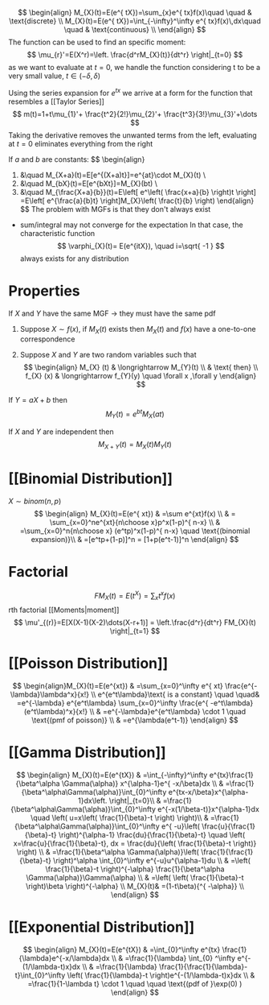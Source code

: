
$$
\begin{align}
M_{X}(t)=E(e^{ tX})=\sum_{x}e^{ tx}f(x)\quad \quad  & \text{discrete} \\
M_{X}(t)=E(e^{ tX})=\int_{-\infty}^\infty e^{ tx}f(x)\,dx\quad \quad  & \text{continuous} \\
\end{align}
$$
The function can be used to find an specific moment:
$$
\mu_{r}'=E(X^r)=\left. \frac{d^rM_{X}(t)}{dt^r} \right|_{t=0}
$$
as we want to evaluate at $t=0$, we handle the function considering t to be a very small value, $t\in(-\delta,\delta)$

Using the series expansion for $e^{tx}$ we arrive at a form for the function that resembles a [[Taylor Series]]
$$
m(t)=1+t\mu_{1}'+ \frac{t^2}{2!}\mu_{2}'+ \frac{t^3}{3!}\mu_{3}'+\dots
$$
Taking the derivative removes the unwanted terms from the left, evaluating at $t=0$ eliminates everything from the right

If $a$ and $b$ are constants:
$$
\begin{align}
1. &\quad  M_{X+a}(t)=E[e^{(X+a)t}]=e^{at}\cdot M_{X}(t) \\
2. &\quad M_{bX}(t)=E[e^{bXt}]=M_{X}(bt) \\
3. &\quad M_{\frac{X+a}{b}}(t)=E\left[ e^\left( \frac{x+a}{b} \right)t \right] =E\left[ e^{\frac{a}{b}t} \right]M_{X}\left( \frac{t}{b} \right) 
\end{align}
$$
The problem with MGFs is that they don't always exist
- sum/integral may not converge for the expectation
In that case, the characteristic function
$$
\varphi_{X}(t)= E(e^{itX}), \quad i=\sqrt{ -1 }
$$
always exists for any distribution
# Properties

If $X$ and $Y$ have the same MGF $\to$ they must have the same pdf 

1. Suppose $X\sim f(x)$, if $M_{X}(t)$ exists then $M_{X}(t)$ and $f(x)$ have a one-to-one correspondence

2. Suppose $X$ and $Y$ are two random variables such that
$$
\begin{align}
M_{X}  (t) & \longrightarrow M_{Y}(t) \\
  & \text{ then} \\
f_{X} (x) & \longrightarrow f_{Y}(y)  \quad \forall x ,\forall y
\end{align}
$$

If $Y=aX+b$ then
$$
M_{Y}(t)=e^{bt} M_{X}(at)
$$

If $X$ and $Y$ are independent then
$$
M_{X+Y}(t)=M_{X}(t)M_{Y}(t)
$$

# [[Binomial Distribution]]
$X\sim binom(n,p)$
$$
\begin{align}
M_{X}(t)=E(e^{ xt}) & =\sum e^{xt}f(x) \\
 & = \sum_{x=0}^ne^{xt}{n\choose x}p^x(1-p)^{ n-x} \\
 & =\sum_{x=0}^n{n\choose x} (e^tp)^x(1-p)^{ n-x} \quad \text{(binomial expansion)}\\ 
 & =[e^tp+(1-p)]^n = [1+p(e^t-1)]^n
\end{align}
$$

# Factorial 
$$
FM_{X}(t)=E(t^X)= \sum_{x}t^xf(x)
$$
rth factorial [[Moments|moment]] 
$$
\mu'_{(r)}=E[X(X-1)(X-2)\dots(X-r+1)] = \left.\frac{d^r}{dt^r}  FM_{X}(t) \right|_{t=1}
$$

# [[Poisson Distribution]]
$$
\begin{align}M_{X}(t)=E(e^{xt}) & =\sum_{x=0}^\infty e^{ xt} \frac{e^{-\lambda}\lambda^x}{x!} \\
 e^{e^t\lambda}\text{ is a constant} \quad \quad& =e^{-\lambda} e^{e^t\lambda} \sum_{x=0}^\infty \frac{e^{ -e^t\lambda}(e^t\lambda)^x}{x!}  \\
 & =e^{-\lambda}e^{e^t\lambda} \cdot 1 \quad \text{(pmf of poisson)} \\
 & =e^{\lambda(e^t-1)}
\end{align}
$$
# [[Gamma Distribution]]
$$
\begin{align}
M_{X}(t)=E(e^{tX}) & =\int_{-\infty}^\infty e^{tx}\frac{1}{\beta^\alpha \Gamma(\alpha)} x^{\alpha-1}e^{ -x/\beta}dx \\
 & =\frac{1}{\beta^\alpha\Gamma(\alpha)}\int_{0}^\infty e^{tx-x/\beta}x^{\alpha-1}dx\left. \right|_{t=0}\\
 & =\frac{1}{\beta^\alpha\Gamma(\alpha)}\int_{0}^\infty e^{-x(1/\beta-t)}x^{\alpha-1}dx \quad \left( u=x\left( \frac{1}{\beta}-t \right) \right)\\ 
 & =\frac{1}{\beta^\alpha\Gamma(\alpha)}\int_{0}^\infty e^{ -u}\left( \frac{u}{\frac{1}{\beta}-t} \right)^{\alpha-1} \frac{du}{\frac{1}{\beta}-t} \quad \left( x=\frac{u}{\frac{1}{\beta}-t}, dx = \frac{du}{\left( \frac{1}{\beta}-t \right)} \right) \\
 & =\frac{1}{\beta^\alpha \Gamma(\alpha)}\left( \frac{1}{\frac{1}{\beta}-t} \right)^\alpha \int_{0}^\infty e^{-u}u^{\alpha-1}du \\
 & =\left( \frac{1}{\beta}-t \right)^{-\alpha} \frac{1}{\beta^\alpha \Gamma(\alpha)}\Gamma(\alpha) \\
 & =\left( \left( \frac{1}{\beta}-t \right)\beta \right)^{-\alpha} \\
 M_{X}(t)& =(1-t\beta){^{ -\alpha}} \\
\end{align}
$$
# [[Exponential Distribution]]
$$
\begin{align}
M_{X}(t)=E(e^{tX}) & =\int_{0}^\infty e^{tx} \frac{1}{\lambda}e^{-x/\lambda}dx \\
 & =\frac{1}{\lambda} \int_{0} ^\infty e^{-(1/\lambda-t)x}dx \\
 & =\frac{1}{\lambda} \frac{1}{\frac{1}{\lambda}-t}\int_{0}^\infty \left( \frac{1}{\lambda}-t \right)e^{-(1/\lambda-t)x}dx \\
 & =\frac{1}{1-\lambda t} \cdot 1 \quad \quad \text{(pdf of }\exp(0) )
\end{align}
$$
